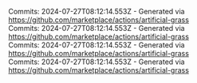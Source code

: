 Commits: 2024-07-27T08:12:14.553Z - Generated via https://github.com/marketplace/actions/artificial-grass
<br>
Commits: 2024-07-27T08:12:14.553Z - Generated via https://github.com/marketplace/actions/artificial-grass
<br>
Commits: 2024-07-27T08:12:14.553Z - Generated via https://github.com/marketplace/actions/artificial-grass
<br>
Commits: 2024-07-27T08:12:14.553Z - Generated via https://github.com/marketplace/actions/artificial-grass
<br>
